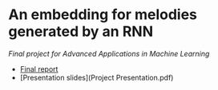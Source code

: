 # An embedding for melodies generated by an RNN
*Final project for Advanced Applications in Machine Learning*

  - [Final report](Report.pdf)
  - [Presentation slides](Project Presentation.pdf)
